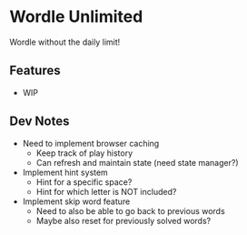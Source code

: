 # Wordle Unlimited

Wordle without the daily limit!

## Features

- WIP

## Dev Notes

- Need to implement browser caching
    - Keep track of play history
    - Can refresh and maintain state (need state manager?)
- Implement hint system
    - Hint for a specific space?
    - Hint for which letter is NOT included?
- Implement skip word feature
    - Need to also be able to go back to previous words
    - Maybe also reset for previously solved words?